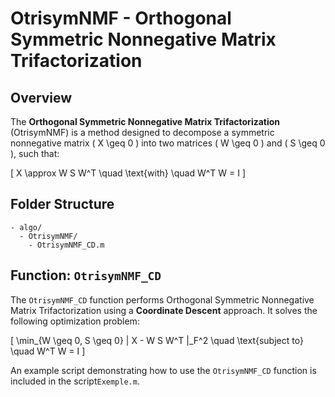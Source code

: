 
# OtrisymNMF - Orthogonal Symmetric Nonnegative Matrix Trifactorization

## Overview

The **Orthogonal Symmetric Nonnegative Matrix Trifactorization** (OtrisymNMF) is a method designed to decompose a symmetric nonnegative matrix \( X \geq 0 \) into two matrices \( W \geq 0 \) and \( S \geq 0 \), such that:

\[
X \approx W S W^T \quad \text{with} \quad W^T W = I
\]

## Folder Structure

```
- algo/
  - OtrisymNMF/
    - OtrisymNMF_CD.m
```

## Function: `OtrisymNMF_CD`

The `OtrisymNMF_CD` function performs Orthogonal Symmetric Nonnegative Matrix Trifactorization using a **Coordinate Descent** approach. It solves the following optimization problem:

\[
\min_{W \geq 0, S \geq 0} \| X - W S W^T \|_F^2 \quad \text{subject to} \quad W^T W = I
\]


An example script demonstrating how to use the `OtrisymNMF_CD` function is included in the script`Exemple.m`.



